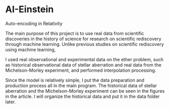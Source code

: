 # AI-Einstein
Auto-encoding in Relativity

The main purpose of this project is to use real data from scientific discoveries in the history of science for research on scientific rediscovery through machine learning. Unlike previous studies on scientific rediscovery using machine learning, 

I used real observational and experimental data on the ether problem, such as historical observational data of stellar aberration and real data from the Michelson-Morley experiment, and performed interpolation processing.

Since the model is relatively simple, I put the data preparation and production process all in the main program. The historical data of stellar aberration and the Michelson-Morley experiment can be seen in the figures in the article. I will organize the historical data and put it in the data folder later.



